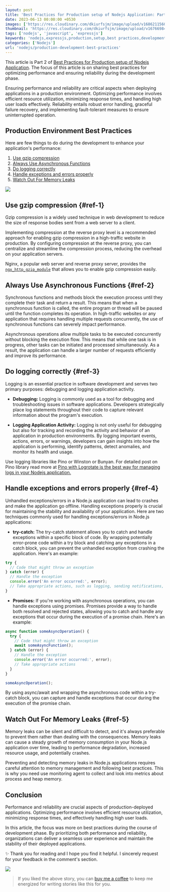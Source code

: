 ```yaml
---
layout: post
title: 'Best Practices for Production setup of Nodejs Application: Part II'
date: 2023-06-13 00:00:00 +0530
images: ['https://res.cloudinary.com/dkiurfsjm/image/upload/v1686211560/pexels-kevin-ku-577585_oi0vaa.jpg']
thumbnail: 'https://res.cloudinary.com/dkiurfsjm/image/upload/v1676698473/nodejs_dark_cjoudy.png'
tags: ['nodejs', 'javascript', 'expressjs']
keywords: 'nodejs,expressjs,production,setup,best practices,development'
categories: ['Nodejs']
url: 'nodejs/production-development-best-practices'
---
```


This article is Part 2 of [Best Practices for Production setup of Nodejs Application](https://techinsights.manisuec.com/nodejs/production-setup-best-practices/). The focus of this article is on sharing best practices for optimizing performance and ensuring reliability during the development phase.

Ensuring performance and reliability are critical aspects when deploying applications in a production environment. Optimizing performance involves efficient resource utilization, minimizing response times, and handling high user loads effectively. Reliability entails robust error handling, graceful failure recovery, and implementing fault-tolerant measures to ensure uninterrupted operation.

## Production Environment Best Practices

Here are few things to do during the development to enhance your application's performance:

1. [Use gzip compression](#ref-1)
2. [Always Use Asynchronous Functions](#ref-2)
3. [Do logging correctly](#ref-3)
4. [Handle exceptions and errors properly](#ref-4)
5. [Watch Out For Memory Leaks](#ref-5)


![](https://res.cloudinary.com/dkiurfsjm/image/upload/v1686211560/pexels-kevin-ku-577585_oi0vaa.jpg)

## Use gzip compression {#ref-1}

Gzip compression is a widely used technique in web development to reduce the size of response bodies sent from a web server to a client.

Implementing compression at the reverse proxy level is a recommended approach for enabling gzip compression in a high-traffic website in production. By configuring compression at the reverse proxy, you can centralize and streamline the compression process, reducing the overhead on your application servers.

Nginx, a popular web server and reverse proxy server, provides the [`ngx_http_gzip_module`](http://nginx.org/en/docs/http/ngx_http_gzip_module.html) that allows you to enable gzip compression easily. 


## Always Use Asynchronous Functions {#ref-2}

Synchronous functions and methods block the execution process until they complete their task and return a result. This means that when a synchronous function is called, the entire program or thread will be paused until the function completes its operation. In high-traffic websites or any application that requires handling multiple requests concurrently, the use of synchronous functions can severely impact performance.

Asynchronous operations allow multiple tasks to be executed concurrently without blocking the execution flow. This means that while one task is in progress, other tasks can be initiated and processed simultaneously. As a result, the application can handle a larger number of requests efficiently and improve its performance.

## Do logging correctly {#ref-3}

Logging is an essential practice in software development and serves two primary purposes: debugging and logging application activity.

- **Debugging:** Logging is commonly used as a tool for debugging and troubleshooting issues in software applications. Developers strategically place log statements throughout their code to capture relevant information about the program's execution.

- **Logging Application Activity:** Logging is not only useful for debugging but also for tracking and recording the activity and behavior of an application in production environments. By logging important events, actions, errors, or warnings, developers can gain insights into how the application is performing, identify patterns, detect anomalies, and monitor its health and usage.

Use logging libraries like Pino or Winston or Bunyan. For detailed post on Pino library read more at [Pino with Logrotate is the best way for managing logs in your Nodejs application.](https://techinsights.manisuec.com/nodejs/pino-with-logrotate-utility/)

## Handle exceptions and errors properly {#ref-4}

Unhandled exceptions/errors in a Node.js application can lead to crashes and make the application go offline. Handling exceptions properly is crucial for maintaining the stability and availability of your application. Here are two techniques commonly used for handling exceptions/errors in Node.js applications:

- **try-catch:** The try-catch statement allows you to catch and handle exceptions within a specific block of code. By wrapping potentially error-prone code within a try block and catching any exceptions in a catch block, you can prevent the unhandled exception from crashing the application. Here's an example:

```javascript
try {
  // Code that might throw an exception
} catch (error) {
  // Handle the exception
  console.error('An error occurred:', error);
  // Take appropriate actions, such as logging, sending notifications, or gracefully shutting down the application
}
```

- **Promises:** If you're working with asynchronous operations, you can handle exceptions using promises. Promises provide a way to handle both resolved and rejected states, allowing you to catch and handle any exceptions that occur during the execution of a promise chain. Here's an example:

```javascript
async function someAsyncOperation() {
  try {
    // Code that might throw an exception
    await someAsyncFunction();
  } catch (error) {
    // Handle the exception
    console.error('An error occurred:', error);
    // Take appropriate actions
  }
}

someAsyncOperation();
```

By using async/await and wrapping the asynchronous code within a try-catch block, you can capture and handle exceptions that occur during the execution of the promise chain.

## Watch Out For Memory Leaks {#ref-5}

Memory leaks can be silent and difficult to detect, and it's always preferable to prevent them rather than dealing with the consequences. Memory leaks can cause a steady growth of memory consumption in your Node.js application over time, leading to performance degradation, increased resource usage, and potentially crashes.

Preventing and detecting memory leaks in Node.js applications requires careful attention to memory management and following best practices. This is why you need use monitoring agent to collect and look into metrics about process and heap memory.

## Conclusion


Performance and reliability are crucial aspects of production-deployed applications. Optimizing performance involves efficient resource utilization, minimizing response times, and effectively handling high user loads. 

In this article, the focus was more on best practices during the course of development phase. By prioritizing both performance and reliability, organizations can deliver a seamless user experience and maintain the stability of their deployed applications.

✨ Thank you for reading and I hope you find it helpful. I sincerely request for your feedback in the comment's section.

[![](https://cdn-images-1.medium.com/max/1600/0*dMZ0BEHDv4MJYYGW.png)](https://www.buymeacoffee.com/manisuec)

> If you liked the above story, you can [buy me a coffee](https://www.buymeacoffee.com/manisuec) to keep me energized for writing stories like this for you.